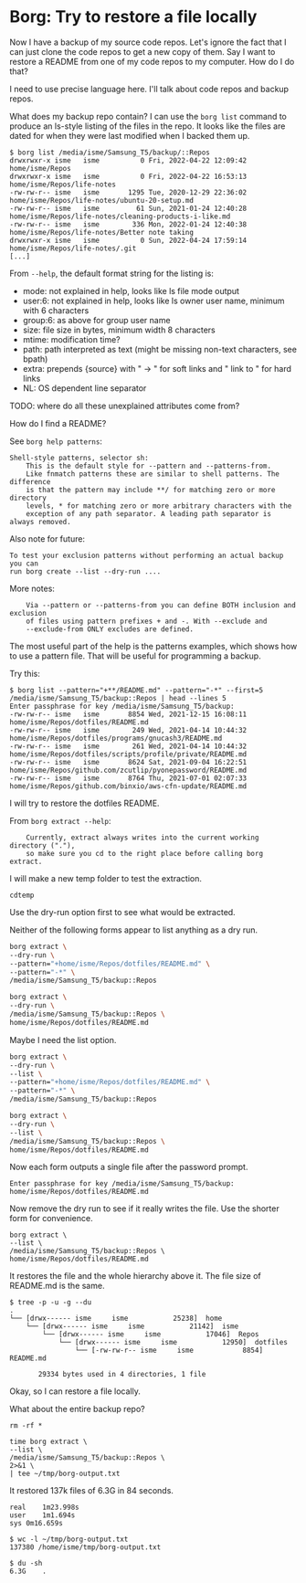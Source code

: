 # Borg: Try to restore a file locally

Now I have a backup of my source code repos. Let's ignore the fact that I can
just clone the code repos to get a new copy of them. Say I want to restore a
README from one of my code repos to my computer. How do I do that?

I need to use precise language here. I'll talk about code repos and backup
repos.

What does my backup repo contain? I can use the `borg list` command to produce
an ls-style listing of the files in the repo. It looks like the files are dated
for when they were last modified when I backed them up.

```
$ borg list /media/isme/Samsung_T5/backup/::Repos
drwxrwxr-x isme   isme          0 Fri, 2022-04-22 12:09:42 home/isme/Repos
drwxrwxr-x isme   isme          0 Fri, 2022-04-22 16:53:13 home/isme/Repos/life-notes
-rw-rw-r-- isme   isme       1295 Tue, 2020-12-29 22:36:02 home/isme/Repos/life-notes/ubuntu-20-setup.md
-rw-rw-r-- isme   isme         61 Sun, 2021-01-24 12:40:28 home/isme/Repos/life-notes/cleaning-products-i-like.md
-rw-rw-r-- isme   isme        336 Mon, 2022-01-24 12:40:38 home/isme/Repos/life-notes/Better note taking
drwxrwxr-x isme   isme          0 Sun, 2022-04-24 17:59:14 home/isme/Repos/life-notes/.git
[...]
```

From `--help`, the default format string for the listing is:

* mode: not explained in help, looks like ls file mode output
* user:6: not explained in help, looks like ls owner user name, minimum with 6 characters
* group:6: as above for group user name
* size: file size in bytes, minimum width 8 characters
* mtime: modification time?
* path: path interpreted as text (might be missing non-text characters, see bpath)
* extra: prepends {source} with " -> " for soft links and " link to " for hard links
* NL: OS dependent line separator

TODO: where do all these unexplained attributes come from?

How do I find a README?

See `borg help patterns`:

```
Shell-style patterns, selector sh:
    This is the default style for --pattern and --patterns-from.
    Like fnmatch patterns these are similar to shell patterns. The difference
    is that the pattern may include **/ for matching zero or more directory
    levels, * for matching zero or more arbitrary characters with the
    exception of any path separator. A leading path separator is always removed.
```

Also note for future:

```
To test your exclusion patterns without performing an actual backup you can
run borg create --list --dry-run ....
```

More notes:

```
    Via --pattern or --patterns-from you can define BOTH inclusion and exclusion
    of files using pattern prefixes + and -. With --exclude and
    --exclude-from ONLY excludes are defined.
```

The most useful part of the help is the patterns examples, which shows how to
use a pattern file. That will be useful for programming a backup.

Try this:

```
$ borg list --pattern="+**/README.md" --pattern="-*" --first=5 /media/isme/Samsung_T5/backup::Repos | head --lines 5
Enter passphrase for key /media/isme/Samsung_T5/backup: 
-rw-rw-r-- isme   isme       8854 Wed, 2021-12-15 16:08:11 home/isme/Repos/dotfiles/README.md
-rw-rw-r-- isme   isme        249 Wed, 2021-04-14 10:44:32 home/isme/Repos/dotfiles/programs/gnucash3/README.md
-rw-rw-r-- isme   isme        261 Wed, 2021-04-14 10:44:32 home/isme/Repos/dotfiles/scripts/profile/private/README.md
-rw-rw-r-- isme   isme       8624 Sat, 2021-09-04 16:22:51 home/isme/Repos/github.com/zcutlip/pyonepassword/README.md
-rw-rw-r-- isme   isme       8764 Thu, 2021-07-01 02:07:33 home/isme/Repos/github.com/binxio/aws-cfn-update/README.md
```

I will try to restore the dotfiles README.

From `borg extract --help`:

```
    Currently, extract always writes into the current working directory ("."),
    so make sure you cd to the right place before calling borg extract.
```

I will make a new temp folder to test the extraction.

```
cdtemp
```

Use the dry-run option first to see what would be extracted.

Neither of the following forms appear to list anything as a dry run.

```bash
borg extract \
--dry-run \
--pattern="+home/isme/Repos/dotfiles/README.md" \
--pattern="-*" \
/media/isme/Samsung_T5/backup::Repos
```

```bash
borg extract \
--dry-run \
/media/isme/Samsung_T5/backup::Repos \
home/isme/Repos/dotfiles/README.md
```

Maybe I need the list option.

```bash
borg extract \
--dry-run \
--list \
--pattern="+home/isme/Repos/dotfiles/README.md" \
--pattern="-*" \
/media/isme/Samsung_T5/backup::Repos
```


```bash
borg extract \
--dry-run \
--list \
/media/isme/Samsung_T5/backup::Repos \
home/isme/Repos/dotfiles/README.md
```


Now each form outputs a single file after the password prompt.

```
Enter passphrase for key /media/isme/Samsung_T5/backup: 
home/isme/Repos/dotfiles/README.md
```

Now remove the dry run to see if it really writes the file. Use the shorter form
for convenience.

```
borg extract \
--list \
/media/isme/Samsung_T5/backup::Repos \
home/isme/Repos/dotfiles/README.md
```

It restores the file and the whole hierarchy above it. The file size of
README.md is the same.

```text
$ tree -p -u -g --du
.
└── [drwx------ isme     isme           25238]  home
    └── [drwx------ isme     isme           21142]  isme
        └── [drwx------ isme     isme           17046]  Repos
            └── [drwx------ isme     isme           12950]  dotfiles
                └── [-rw-rw-r-- isme     isme            8854]  README.md

       29334 bytes used in 4 directories, 1 file
```

Okay, so I can restore a file locally.

What about the entire backup repo?

```
rm -rf *

time borg extract \
--list \
/media/isme/Samsung_T5/backup::Repos \
2>&1 \
| tee ~/tmp/borg-output.txt
```

It restored 137k files of 6.3G in 84 seconds.

```
real	1m23.998s
user	1m1.694s
sys	0m16.659s

$ wc -l ~/tmp/borg-output.txt
137380 /home/isme/tmp/borg-output.txt

$ du -sh
6.3G	.
```
